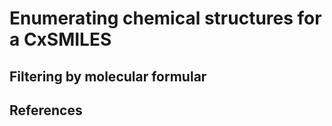 # Enumerating chemical structures for a CxSMILES

## Filtering by molecular formular

## References

<references/>

